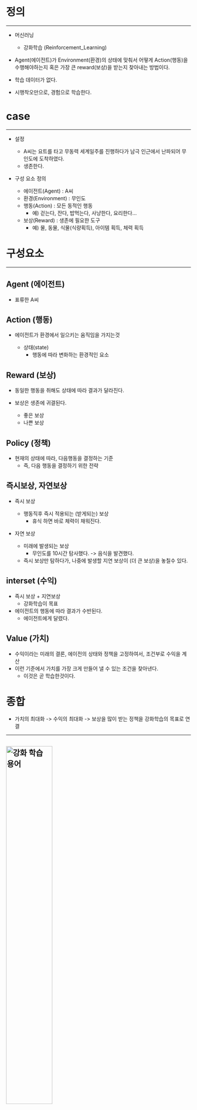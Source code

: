 # 정의 
---

- 머신러닝 
    - 강화학습 (Reinforcement_Learning)
    
- Agent(에이전트)가 Environment(환경)의 상태에 맞춰서 어떻게 Action(행동)을 수행해야하는지 혹은 가장 큰 reward(보상)을 받는지 찾아내는 방법이다.
- 학습 데이터가 없다. 
- 시행착오만으로, 경험으로 학습한다. 
    
# case
---

- 설정 

    - A씨는 요트를 타고 무동력 세계일주를 진행하다가 남극 인근에서 난파되어 무인도에 도착하였다. 
    - 생존한다.

- 구성 요소 정의 

    - 에이전트(Agent)    : A씨
    - 환경(Environment)  : 무인도
    - 행동(Action)       : 모든 동적인 행동 
        - 예) 걷는다, 잔다, 밥먹는다, 사냥한다, 요리한다...
    - 보상(Reward)       :  생존에 필요한 도구
        -  예) 물, 동물, 식물(식량획득), 아이템 획득, 체력 획득

# 구성요소
---

## Agent (에이전트)

- 표류한 A씨 

## Action (행동)

- 에이전트가 환경에서 일으키는 움직임을 가지는것

    - 상태(state) 
        -  행동에 따라 변화하는 환경적인 요소 

## Reward (보상)

- 동일한 행동을 취해도 상태에 따라 결과가 달라진다.

- 보상은 생존에 귀결된다. 
    - 좋은 보상 
    - 나쁜 보상 

## Policy (정책)

- 현재의 상태에 따라, 다음행동을 결정하는 기준 
    - 즉, 다음 행동을 결정하기 위한 전략 

## 즉시보상, 자연보상 

- 즉시 보상 

    - 행동직후 즉시 적용되는 (받게되는) 보상
        - 휴식 하면 바로 체력이 채워진다.

- 자연 보상 

    - 미래에 발생되는 보상 
        - 무인도를 10시간 탐사했다. -> 음식을 발견했다.
    - 즉시 보상만 탐하다가, 나중에 발생할 지연 보상이 (더 큰 보상)을 놓칠수 있다. 

## interset (수익)

- 즉시 보상 + 지연보상
    - 강화학습이 목표
- 에이전트의 행동에 따라 결과가 수반된다.
    - 에이전트에게 달렸다. 

## Value (가치)

- 수익이라는 미래의 결론, 에이전의 상태와 정책을 고정하여서, 조건부로 수익을 계산 
- 이런 기준에서 가치를 가장 크게 만들어 낼 수 있는 조건을 찾아낸다.
    - 이것은 곧 학습한것이다.

# 종합

- 가치의 최대화 -> 수익의 최대화 -> 보상을 많이 받는 정책을 강화학습의 목표로 연결

---
<img src = "./data/강화1.jpg" width="50%" height="50%" title= '강화 학습 용어' ></img >
---
<img src = "./data/강화2.jpg" width="50%" height="50%" title= '강화 학습 구성' ></img >
---
<img src = "./data/강화3.jpg" width="50%" height="50%" title= '강화 학습 노드' ></img >
---

# 학습 전략, 사이클
---

- 에이전트는 최초에 어떤행동을 해야할지 판단을 할 수 없다.
    - 선택 가능한 행동에서 랜텀으로 수행 

- 에이전트가 행동의 댓가로 보상을 받으면, 어떤 행동을 했을때, 어떤 보상을 받았는지 기억 -> 경험 
- 경험을 기반으로 정책을 계산 
- 이 과정을 반복하여, 게임 종료시까지 많은 보상을 받을 수 있는 정책을 계산 


## 마르코프 결정 과정 

- 바로 직전에 기술한 내용을 기반으로 한 학습 사이클을 의미 
- MDP (Markov Decision Process)
- 현재 상태에서 선택한 행동에 따라, 다음 상황이 확정되는 시스템 


## 에피소드( Episode)
- 게임 종료시까지 1회의 학습 분량 -> 완료 가능 학습 


## 스텝(Step)
- 1회 행동 분량 -> 원 스텝


# 정책 계산 방법 

## 정책 반복법(Policy Iteration)

- 성공시 선택한 행동이 중요하다.
    - 행동을 많이 수행 이를 통해서 정책을 계산(갱신) 
        - 정책 경사법(알고리즘) 

## 가치 반복법(Value Iteration)

- 다음 상태의 가치와, 현재 상태의 가치의 차이를 계산 
    - 차이만큼 현재 상태의 가치를 늘리는 기법
        - 알고리즘 
            - Sarsa
            - Q Learning
            - DQN

---

# 탐색 

- 턴 게임
    - 바둑, 장기, 체스, 오셀로, 오목등등..
    - 2인 중심 게임 
    - 양측이 교체로 수를 둔다
    - 이런 수를 두면 => 국면이 움직인다. 
        - 최적의 수를 두기 위해서 
            - 국면을 탐색해야한다. 
            - 기초 알고리즘 : 게임트리

- 현재 국면을 기반으로 , 몇 수 앞까지 전개 상황을 미리 검토
    - 이 몇 수 앞까지 진행해보고 그 가치(결과)에 따라 정보를 평가하여, 국면의 상태를 평가한다. 
        - 가장 좋은 다음 한수를 선택

- 게임 트리 
    - 국민의 전개를 표시하는 방법 

```PY
# from IPython.display import Image
# Image( '../data/강화3.jpg', width=400 ) # 루트 노드 
```

- 국면을 노드(사각형(내턴), 원(상대방턴)으로 표시)
- 경우의 수를 아크(노드를 연결하는 선)로 표시한 트리구조 
    - 사각형:자신이 둘 차례의 국면
    - 원형  :상대방이 둘 차례의 국면
    - 최상위 노드:루트 노드, 현재 국면
    - 최하위 노드:리프노드(leaf node), 현재 국면에서 전개가 되고 난 이후 국면
    - 관계   : 위아래(부모,자식), 옆(형제)

- 평가 
    - 현재 국면에서 자신의 국면 상황일때, 우측으로 선택하면 
        - 다음 국면에서 상대방이 오른쪽으로 간다면 9점을 
        - 다음 국면에서 상대방이 왼쪽으로 간다면 1점을 얻게 된다. 

    - 현재 국면에서 자신의 국면 상황일때, 좌측으로 선택을 하면 
        - 최소 3점을 얻게 된다. 


# 완전 게임 트리(Complete Game Tree)

- 게임 시작 

    - 선택할 수 있는 모든 수를 포함 하고 있다. 
    - 절대로 지지 않는 전략을 수립한다. 
    - 실제로 노드가 너무 많다. 
        - 계산이 불가능하다. 

    - case 체스 
        - 임의의 국면에서 가능한 수가 평균 35수 
        - 일반적으로 80수에서 결판 
        - 게임 시작 종료까지 선택가능한 루트의 수 3580 ~ 10120 대략 
        - 한번의 계산도 시간도 많이 걸림 


# 부분 게임 트리(Partial Game Tree)

- 주어진 시간 내에 탐색이 가능한 부분만 포함 
- 그 중에 유용하다고 판단이 되는 노드를 집중해서 더 판다.
- 유용하지 않다면 해당 노드를 종료한다. 

- 이런 처리 기법을 게임 AI의 능력치 판단 
    - 미니 맥스법 
    - 알파 베타법
    - 원시 몬테카를로 탐색
    - 몬테카를로 트리 검색 
    - DQN


